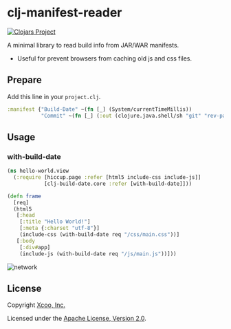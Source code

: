# clj-manifest-reader

[![Clojars Project](https://img.shields.io/clojars/v/xcoo/clj-build-date.svg)](https://clojars.org/xcoo/clj-build-date)

A minimal library to read build info from JAR/WAR manifests.

* Useful for prevent browsers from caching old js and css files.

## Prepare

Add this line in your `project.clj`.

```clojure
:manifest {"Build-Date" ~(fn [_] (System/currentTimeMillis))
           "Commit" ~(fn [_] (:out (clojure.java.shell/sh "git" "rev-parse" "--short" "HEAD")))}
```

## Usage

### with-build-date

```clojure
(ns hello-world.view
  (:require [hiccup.page :refer [html5 include-css include-js]]
            [clj-build-date.core :refer [with-build-date]]))

(defn frame
  [req]
  (html5
   [:head
    [:title "Hello World!"]
    [:meta {:charset "utf-8"}]
    (include-css (with-build-date req "/css/main.css"))]
   [:body
    [:div#app]
    (include-js (with-build-date req "/js/main.js"))]))
```

![network](https://raw.githubusercontent.com/xcoo/clj-build-date/master/img/network.png)

###

## License

Copyright [Xcoo, Inc.][xcoo]

Licensed under the [Apache License, Version 2.0][apache-license-2.0].

[xcoo]: https://xcoo.jp/
[apache-license-2.0]: http://www.apache.org/licenses/LICENSE-2.0.html
